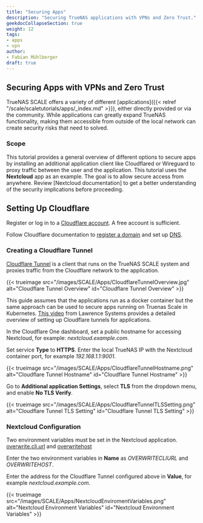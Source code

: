 ```yaml
---
title: "Securing Apps"
description: "Securing TrueNAS applications with VPNs and Zero Trust."
geekdocCollapseSection: true
weight: 12
tags:
- apps
- vpn
author: 
- Fabian Mühlberger
draft: true
---
```


## Securing Apps with VPNs and Zero Trust

TrueNAS SCALE offers a variety of different [applications]({{< relref "/scale/scaletutorials/apps/_index.md" >}}), either directly provided or via the community. While applications can greatly expand TrueNAS functionality, making them accessible from outside of the local network can create security risks that need to solved. 

### Scope

This tutorial provides a general overview of different options to secure apps by installing an additional application client like Cloudflared or Wireguard to proxy traffic between the user and the application. 
This tutorial uses the **Nextcloud** app as an example.
 The goal is to allow secure access from anywhere.
 Review [Nextcloud documentation] to get a better understanding of the security implications before proceeding.




## Setting Up Cloudflare

Register or log in to a [Cloudflare account](https://dash.cloudflare.com/sign-up).
 A free account is sufficient.

Follow Cloudflare documentation to [register a domain](https://developers.cloudflare.com/registrar/) and set up [DNS](https://developers.cloudflare.com/dns/). 

### Creating a Cloudflare Tunnel

[Cloudflare Tunnel](https://developers.cloudflare.com/cloudflare-one/connections/connect-networks/) is a client that runs on the TrueNAS SCALE system and proxies traffic from the Cloudflare network to the application.

{{< trueimage src="/images/SCALE/Apps/CloudflareTunnelOverview.jpg" alt="Cloudflare Tunnel Overview" id="Cloudflare Tunnel Overview" >}}


This guide assumes that the applications run as a docker container but the same approach can be used to secure apps running on Truenas Scale in Kubernetes.
 [This video](https://www.youtube.com/watch?v=eojWaJQvqiw) from Lawrence Systems provides a detailed overview of setting up Cloudflare tunnels for applications. 

In the Cloudflare One dashboard, set a public hostname for accessing Nextcloud, for example:  *nextcloud.example.com*.

Set service **Type** to **HTTPS**.
Enter the local TrueNAS IP with the Nextcloud container port, for example *192.168.1.1:9001*.

{{< trueimage src="/images/SCALE/Apps/CloudflareTunnelHostname.png" alt="Cloudflare Tunnel Hostname" id="Cloudflare Tunnel Hostname" >}}


Go to **Additional application Settings**, select **TLS** from the dropdown menu, and enable **No TLS Verify**.

{{< trueimage src="/images/SCALE/Apps/CloudflareTunnelTLSSetting.png" alt="Cloudflare Tunnel TLS Setting" id="Cloudflare Tunnel TLS Setting" >}}


### Nextcloud Configuration

Two environment variables must be set in the Nextcloud application.
[overwrite.cli.url](https://docs.nextcloud.com/server/latest/admin_manual/configuration_server/config_sample_php_parameters.html#overwrite-cli-url) and [overwritehost](https://docs.nextcloud.com/server/latest/admin_manual/configuration_server/config_sample_php_parameters.html#overwritehost)

Enter the two environment variables in **Name** as *OVERWRITECLIURL* and *OVERWRITEHOST*.

Enter the address for the Cloudflare Tunnel configured above in **Value**, for example *nextcloud.example.com*.


{{< trueimage src="/images/SCALE/Apps/NextcloudEnviromentVariables.png" alt="Nextcloud Environment Variables" id="Nextcloud Environment Variables" >}}
